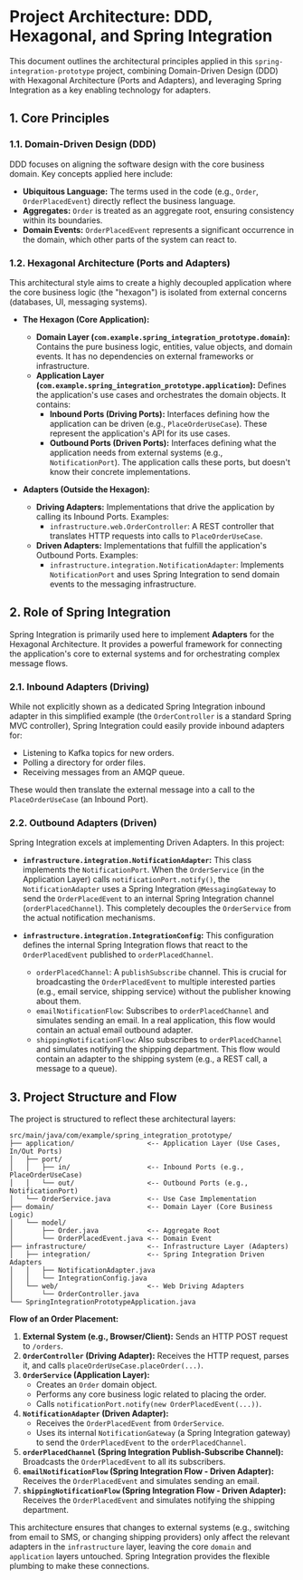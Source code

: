 # Project Architecture: DDD, Hexagonal, and Spring Integration

This document outlines the architectural principles applied in this `spring-integration-prototype` project, combining Domain-Driven Design (DDD) with Hexagonal Architecture (Ports and Adapters), and leveraging Spring Integration as a key enabling technology for adapters.

## 1. Core Principles

### 1.1. Domain-Driven Design (DDD)

DDD focuses on aligning the software design with the core business domain. Key concepts applied here include:

*   **Ubiquitous Language:** The terms used in the code (e.g., `Order`, `OrderPlacedEvent`) directly reflect the business language.
*   **Aggregates:** `Order` is treated as an aggregate root, ensuring consistency within its boundaries.
*   **Domain Events:** `OrderPlacedEvent` represents a significant occurrence in the domain, which other parts of the system can react to.

### 1.2. Hexagonal Architecture (Ports and Adapters)

This architectural style aims to create a highly decoupled application where the core business logic (the "hexagon") is isolated from external concerns (databases, UI, messaging systems).

*   **The Hexagon (Core Application):**
    *   **Domain Layer (`com.example.spring_integration_prototype.domain`):** Contains the pure business logic, entities, value objects, and domain events. It has no dependencies on external frameworks or infrastructure.
    *   **Application Layer (`com.example.spring_integration_prototype.application`):** Defines the application's use cases and orchestrates the domain objects. It contains:
        *   **Inbound Ports (Driving Ports):** Interfaces defining how the application can be driven (e.g., `PlaceOrderUseCase`). These represent the application's API for its use cases.
        *   **Outbound Ports (Driven Ports):** Interfaces defining what the application needs from external systems (e.g., `NotificationPort`). The application calls these ports, but doesn't know their concrete implementations.

*   **Adapters (Outside the Hexagon):**
    *   **Driving Adapters:** Implementations that drive the application by calling its Inbound Ports. Examples:
        *   `infrastructure.web.OrderController`: A REST controller that translates HTTP requests into calls to `PlaceOrderUseCase`.
    *   **Driven Adapters:** Implementations that fulfill the application's Outbound Ports. Examples:
        *   `infrastructure.integration.NotificationAdapter`: Implements `NotificationPort` and uses Spring Integration to send domain events to the messaging infrastructure.

## 2. Role of Spring Integration

Spring Integration is primarily used here to implement **Adapters** for the Hexagonal Architecture. It provides a powerful framework for connecting the application's core to external systems and for orchestrating complex message flows.

### 2.1. Inbound Adapters (Driving)

While not explicitly shown as a dedicated Spring Integration inbound adapter in this simplified example (the `OrderController` is a standard Spring MVC controller), Spring Integration could easily provide inbound adapters for:
*   Listening to Kafka topics for new orders.
*   Polling a directory for order files.
*   Receiving messages from an AMQP queue.

These would then translate the external message into a call to the `PlaceOrderUseCase` (an Inbound Port).

### 2.2. Outbound Adapters (Driven)

Spring Integration excels at implementing Driven Adapters. In this project:

*   **`infrastructure.integration.NotificationAdapter`:** This class implements the `NotificationPort`. When the `OrderService` (in the Application Layer) calls `notificationPort.notify()`, the `NotificationAdapter` uses a Spring Integration `@MessagingGateway` to send the `OrderPlacedEvent` to an internal Spring Integration channel (`orderPlacedChannel`). This completely decouples the `OrderService` from the actual notification mechanisms.

*   **`infrastructure.integration.IntegrationConfig`:** This configuration defines the internal Spring Integration flows that react to the `OrderPlacedEvent` published to `orderPlacedChannel`.
    *   `orderPlacedChannel`: A `publishSubscribe` channel. This is crucial for broadcasting the `OrderPlacedEvent` to multiple interested parties (e.g., email service, shipping service) without the publisher knowing about them.
    *   `emailNotificationFlow`: Subscribes to `orderPlacedChannel` and simulates sending an email. In a real application, this flow would contain an actual email outbound adapter.
    *   `shippingNotificationFlow`: Also subscribes to `orderPlacedChannel` and simulates notifying the shipping department. This flow would contain an adapter to the shipping system (e.g., a REST call, a message to a queue).

## 3. Project Structure and Flow

The project is structured to reflect these architectural layers:

```
src/main/java/com/example/spring_integration_prototype/
├── application/                  <-- Application Layer (Use Cases, In/Out Ports)
│   ├── port/
│   │   ├── in/                   <-- Inbound Ports (e.g., PlaceOrderUseCase)
│   │   └── out/                  <-- Outbound Ports (e.g., NotificationPort)
│   └── OrderService.java         <-- Use Case Implementation
├── domain/                       <-- Domain Layer (Core Business Logic)
│   └── model/
│       ├── Order.java            <-- Aggregate Root
│       └── OrderPlacedEvent.java <-- Domain Event
├── infrastructure/               <-- Infrastructure Layer (Adapters)
│   ├── integration/              <-- Spring Integration Driven Adapters
│   │   ├── NotificationAdapter.java
│   │   └── IntegrationConfig.java
│   └── web/                      <-- Web Driving Adapters
│       └── OrderController.java
└── SpringIntegrationPrototypeApplication.java
```

**Flow of an Order Placement:**

1.  **External System (e.g., Browser/Client):** Sends an HTTP POST request to `/orders`.
2.  **`OrderController` (Driving Adapter):** Receives the HTTP request, parses it, and calls `placeOrderUseCase.placeOrder(...)`.
3.  **`OrderService` (Application Layer):**
    *   Creates an `Order` domain object.
    *   Performs any core business logic related to placing the order.
    *   Calls `notificationPort.notify(new OrderPlacedEvent(...))`.
4.  **`NotificationAdapter` (Driven Adapter):**
    *   Receives the `OrderPlacedEvent` from `OrderService`.
    *   Uses its internal `NotificationGateway` (a Spring Integration gateway) to send the `OrderPlacedEvent` to the `orderPlacedChannel`.
5.  **`orderPlacedChannel` (Spring Integration Publish-Subscribe Channel):** Broadcasts the `OrderPlacedEvent` to all its subscribers.
6.  **`emailNotificationFlow` (Spring Integration Flow - Driven Adapter):** Receives the `OrderPlacedEvent` and simulates sending an email.
7.  **`shippingNotificationFlow` (Spring Integration Flow - Driven Adapter):** Receives the `OrderPlacedEvent` and simulates notifying the shipping department.

This architecture ensures that changes to external systems (e.g., switching from email to SMS, or changing shipping providers) only affect the relevant adapters in the `infrastructure` layer, leaving the core `domain` and `application` layers untouched. Spring Integration provides the flexible plumbing to make these connections.
